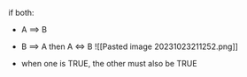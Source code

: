 if both:
- A $\implies$ B
- B $\implies$ A
then A $\iff$ B
![[Pasted image 20231023211252.png]]

- when one is TRUE, the other must also be TRUE
